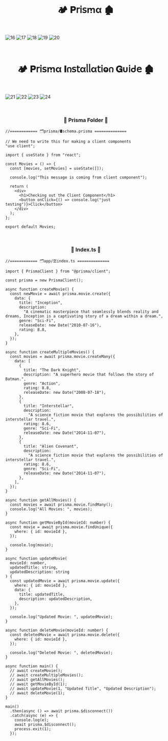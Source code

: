 <h1  align="center" > 🏕️ 𝐏𝗋𝗂𝗌ꭑα 🏚️ </h1>

</br>

![16](https://github.com/user-attachments/assets/480e6ed8-8958-491f-ab16-578e6d10c24f)
![17](https://github.com/user-attachments/assets/97a92f04-043f-45b0-a84b-0a3912c1efba)
![18](https://github.com/user-attachments/assets/9a5a9dae-16a8-4cde-9d4b-d643130830f8)
![19](https://github.com/user-attachments/assets/d289dcc3-1e0b-41fa-ac8d-d682c17e52e7)
![20](https://github.com/user-attachments/assets/8f837423-85a5-4ca5-8d78-e0185a423c01)

</br>

<h1  align="center" > 🏕️ 𝐏𝗋𝗂𝗌ꭑα 𝚰𐓣𝗌𝗍αᥣᥣα𝗍𝗂ⱺ𐓣 𝐆υ𝗂ᑯ𝖾 🏚️ </h1>

</br>

![21](https://github.com/user-attachments/assets/b97a4627-0567-489a-8572-538b824d3fb7)
![22](https://github.com/user-attachments/assets/8c41c042-1132-4e20-85d1-73bd33060b7d)
![23](https://github.com/user-attachments/assets/02d9eb93-d62e-4f4b-af29-95b1d2dd7441)
![24](https://github.com/user-attachments/assets/cbefbe99-a042-4c0f-bdf7-1241f941d884)

</br>

<h3 align="center" > 🐇 Prisma Folder 🦚</h3>

```TSX
//============ 🗂️prisma/🛢️schema.prisma ============== 

// We need to write this for making a client components
"use client"; 

import { useState } from "react";

const Movies = () => {
  const [movies, setMovies] = useState([]);

  console.log("This message is coming from client component");

  return (
    <div>
      <h1>Checking out the Client Component</h1>
      <button onClick={() => console.log("just testing")}>Click</button>
    </div>
  );
};

export default Movies;

```

</br>

<h3 align="center" > 🐇 Index.ts 🦚</h3>

```TS
//============ 🗂️app/🈳index.ts ============== 

import { PrismaClient } from "@prisma/client";

const prisma = new PrismaClient();

async function createMovie() {
  const newMovie = await prisma.movie.create({
    data: {
      title: "Inception",
      description:
        "A cinematic masterpiece that seamlessly blends reality and dreams, Inception is a captivating story of a dream within a dream.",
      genre: "Sci-Fi",
      releaseDate: new Date("2010-07-16"),
      rating: 8.8,
    },
  });
}

async function createMultipleMovies() {
  const movies = await prisma.movie.createMany({
    data: [
      {
        title: "The Dark Knight",
        description: "A superhero movie that follows the story of Batman.",
        genre: "Action",
        rating: 8.8,
        releaseDate: new Date("2008-07-18"),
      },
      {
        title: "Interstellar",
        description:
          "A science fiction movie that explores the possibilities of interstellar travel.",
        rating: 8.6,
        genre: "Sci-Fi",
        releaseDate: new Date("2014-11-07"),
      },
      {
        title: "Alien Covenant",
        description:
          "A science fiction movie that explores the possibilities of interstellar travel.",
        rating: 8.6,
        genre: "Sci-Fi",
        releaseDate: new Date("2014-11-07"),
      },
    ],
  });
}

async function getAllMovies() {
  const movies = await prisma.movie.findMany();
  console.log("All Movies: ", movies);
}

async function getMovieById(movieId: number) {
  const movie = await prisma.movie.findUnique({
    where: { id: movieId },
  });

  console.log(movie);
}

async function updateMovie(
  movieId: number,
  updatedTitle: string,
  updatedDescription: string
) {
  const updatedMovie = await prisma.movie.update({
    where: { id: movieId },
    data: {
      title: updatedTitle,
      description: updatedDescription,
    },
  });

  console.log("Updated Movie: ", updatedMovie);
}

async function deleteMovie(movieId: number) {
  const deletedMovie = await prisma.movie.delete({
    where: { id: movieId },
  });

  console.log("Deleted Movie: ", deletedMovie);
}

async function main() {
  // await createMovie();
  // await createMultipleMovies();
  // await getAllMovies();
  // await getMovieById(1);
  // await updateMovie(1, "Updated Title", "Updated Description");
  // await deleteMovie(1);
}

main()
  .then(async () => await prisma.$disconnect())
  .catch(async (e) => {
    console.log(e);
    await prisma.$disconnect();
    process.exit(1);
  });

```
